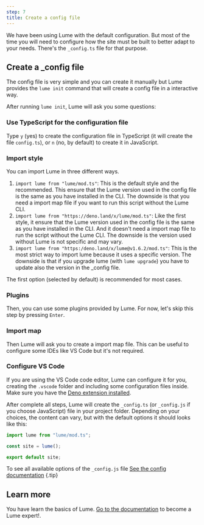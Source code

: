 ```yaml
---
step: 7
title: Create a config file
---
```


We have been using Lume with the default configuration. But most of the time you
will need to configure how the site must be built to better adapt to your needs.
There's the `_config.ts` file for that purpose.

## Create a _config file

The config file is very simple and you can create it manually but Lume provides
the `lume init` command that will create a config file in a interactive way.

After running `lume init`, Lume will ask you some questions:

### Use TypeScript for the configuration file

Type `y` (yes) to create the configuration file in TypeScript (it will create
the file `config.ts`), or `n` (no, by default) to create it in JavaScript.

### Import style

You can import Lume in three different ways.

1. `import lume from "lume/mod.ts"`: This is the default style and the
   recommended. This ensure that the Lume version used in the config file is the
   same as you have installed in the CLI. The downside is that you need a import
   map file if you want to run this script without the Lume CLI.
2. `import lume from "https://deno.land/x/lume/mod.ts"`: Like the first style,
   it ensure that the Lume version used in the config file is the same as you
   have installed in the CLI. And it doesn't need a import map file to run the
   script without the Lume CLI. The downside is the version used without Lume is
   not specific and may vary.
3. `import lume from "https:/deno.land/x/lume@v1.6.2/mod.ts"`: This is the most
   strict way to import lume because it uses a specific version. The downside is
   that if you upgrade lume (with `lume upgrade`) you have to update also the
   version in the _config file.

The first option (selected by default) is recommended for most cases.

### Plugins

Then, you can use some plugins provided by Lume. For now, let's skip this step
by pressing `Enter`.

### Import map

Then Lume will ask you to create a import map file. This can be useful to
configure some IDEs like VS Code but it's not required.

### Configure VS Code

If you are using the VS Code code editor, Lume can configure it for you,
creating the `.vscode` folder and including some configuration files inside.
Make sure you have the
[Deno extension installed](https://marketplace.visualstudio.com/items?itemName=denoland.vscode-deno).

After complete all steps, Lume will create the `_config.ts` (or `_config.js` if
you choose JavaScript) file in your project folder. Depending on your choices,
the content can vary, but with the default options it should looks like this:

<lume-code>

```js {title="_config.js"}
import lume from "lume/mod.ts";

const site = lume();

export default site;
```

</lume-code>

To see all available options of the `_config.js` file
[See the config documentation](/docs/configuration/config-file.md) {.tip}

## Learn more

You have learn the basics of Lume.
[Go to the documentation](/docs/overview/about-lume.md) to become a Lume
expert!.
